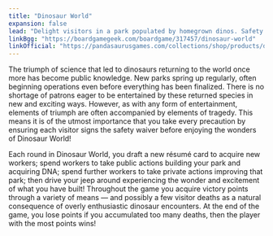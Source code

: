 ```yaml
---
title: "Dinosaur World"
expansion: false
lead: "Delight visitors in a park populated by homegrown dinos. Safety waivers recommended!"
linkBgg: "https://boardgamegeek.com/boardgame/317457/dinosaur-world"
linkOfficial: "https://pandasaurusgames.com/collections/shop/products/dinosaur-world"
---
```


The triumph of science that led to dinosaurs returning to the world once more has become public knowledge. New parks spring up regularly, often beginning operations even before everything has been finalized. There is no shortage of patrons eager to be entertained by these returned species in new and exciting ways. However, as with any form of entertainment, elements of triumph are often accompanied by elements of tragedy. This means it is of the utmost importance that you take every precaution by ensuring each visitor signs the safety waiver before enjoying the wonders of Dinosaur World!

Each round in Dinosaur World, you draft a new résumé card to acquire new workers; spend workers to take public actions building your park and acquiring DNA; spend further workers to take private actions improving that park; then drive your jeep around experiencing the wonder and excitement of what you have built! Throughout the game you acquire victory points through a variety of means — and possibly a few visitor deaths as a natural consequence of overly enthusiastic dinosaur encounters. At the end of the game, you lose points if you accumulated too many deaths, then the player with the most points wins!
